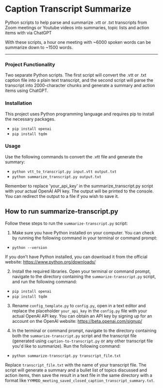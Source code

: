 # Caption Transcript Summarize
 Python scripts to help parse and summarize .vtt or .txt transcripts from Zoom meetings or Youtube videos into summaries, topic lists and action items with via ChatGPT

With these scripts, a hour one meeting with ~6000 spoken words can be summarize down to ~1500 words.

---
### Project Functionality
Two separate Python scripts. The first script will convert the .vtt or .txt caption file into a plain text transcript, and the second script will parse the transcript into 2000-character chunks and generate a summary and action items using ChatGPT.

### Installation
This project uses Python programming language and requires pip to install the necessary packages. 

* ```pip install openai```
* ```pip install tqdm```

### Usage
Use the following commands to convert the .vtt file and generate the summary:

* ```python vtt_to_transcript.py input.vtt output.txt```
* ```python summarize_transcript.py output.txt```

Remember to replace 'your_api_key' in the summarize_transcript.py script with your actual OpenAI API key. The output will be printed to the console. You can redirect the output to a file if you wish to save it.
 
## How to run summarize-transcript.py

Follow these steps to run the `summarize-transcript.py` script:

1. Make sure you have Python installed on your computer. You can check by running the following command in your terminal or command prompt:

* ```python --version```

If you don't have Python installed, you can download it from the official website: https://www.python.org/downloads/

2. Install the required libraries. Open your terminal or command prompt, navigate to the directory containing the `summarize-transcript.py` script, and run the following command:

* ```pip install openai```
* ```pip install tqdm```

3. Rename `config_template.py` to `config.py`, open in a text editor and replace the placeholder `your_api_key` in the `config.py` file with your actual OpenAI API key. You can obtain an API key by signing up for an account on the OpenAI website: https://beta.openai.com/signup/

4. In the terminal or command prompt, navigate to the directory containing both the `summarize-transcript.py` script and the transcript file (generated using `caption-to-transcript.py` or any other transcript file you'd like to summarize). Run the following command:

* ```python summarize-transcript.py transcript_file.txt```

Replace `transcript_file.txt` with the name of your transcript file. The script will generate a summary and a bullet list of topics discussed and action items, then save the result in a text file in the same directory with a format like `YYMMDD_meeting_saved_closed_caption_transcript_summary.txt`.
